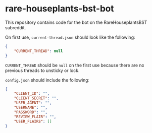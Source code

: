 # rare-houseplants-bst-bot

This repository contains code for the bot on the RareHouseplantsBST subreddit.

On first use, `current-thread.json` should look like the following:

```json
{
    "CURRENT_THREAD": null
}
```

`CURRENT_THREAD` should be `null` on the first use because there are no previous threads to unsticky or lock.

`config.json` should include the following:

```json
{
    "CLIENT_ID": "",
    "CLIENT_SECRET": "",
    "USER_AGENT": "",
    "USERNAME": "",
    "PASSWORD": "",
    "REVIEW_FLAIR": "",
    "USER_FLAIRS": []
}
```
